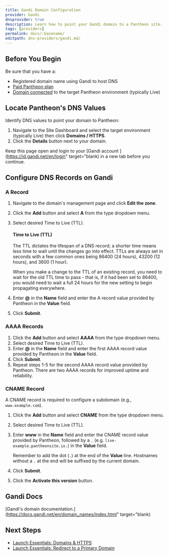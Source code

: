 ```yaml
---
title: Gandi Domain Configuration
provider: Gandi
dnsprovider: true
description: Learn how to point your Gandi domain to a Pantheon site.
tags: [providers]
permalink: docs/:basename/
editpath: dns-providers/gandi.md/
---
```

## Before You Begin
Be sure that you have a:


- Registered domain name using Gandi to host DNS
- [Paid Pantheon plan](/docs/guides/launch/plans/)
- [Domain connected](/docs/guides/launch/domains/) to the target Pantheon environment (typically Live)

## Locate Pantheon's DNS Values
Identify DNS values to point your domain to Pantheon:

1. Navigate to the Site Dashboard and select the target environment (typically <span class="glyphicons glyphicons-cardio"></span> Live) then click **<span class="glyphicons glyphicons-global"></span> Domains / HTTPS**.
2. Click the **Details** button next to your domain.

Keep this page open and login to your [Gandi account <span class="glyphicons glyphicons-new-window-alt"></span>](https://id.gandi.net/en/login" target="blank) in a new tab before you continue.

## Configure DNS Records on Gandi
### A Record
1. Navigate to the domain's management page and click **Edit the zone**.
2. Click the **Add** button and select **A** from the type dropdown menu.
3. Select desired Time to Live (TTL).

    <Accordion title="Learn More" id="ttl" icon="info-sign">

    #### Time to Live (TTL)

    The TTL dictates the lifespan of a DNS record; a shorter time means less time to wait until the changes go into effect. TTLs are always set in seconds with a few common ones being 86400 (24 hours),  43200 (12 hours), and 3600 (1 hour).

    When you make a change to the TTL of an existing record, you need to wait for the old TTL time to pass - that is, if it had been set to 86400, you would need to wait a full 24 hours for the new setting to begin propagating everywhere.

    </Accordion>

4. Enter **@** in the **Name** field and enter the A record value provided by Pantheon in the **Value** field.
6. Click **Submit**.

### AAAA Records
1. Click the **Add** button and select **AAAA** from the type dropdown menu.
2. Select desired Time to Live (TTL).
3. Enter **@** in the **Name** field and enter the first AAAA record value provided by Pantheon in the **Value** field.
4. Click **Submit**.
5. Repeat steps 1-5 for the second AAAA record value provided by Pantheon. There are two AAAA records for improved uptime and reliability.

### CNAME Record
A CNAME record is required to configure a subdomain (e.g., `www.example.com`).

1. Click the **Add** button and select **CNAME** from the type dropdown menu.
2. Select desired Time to Live (TTL).
3. Enter **www** in the **Name** field and enter the CNAME record value provided by Pantheon, followed by a `.` (e.g. `live-example.pantheonsite.io.`) in the **Value** field.

    <Alert title="Note" type="info">

    Remember to add the dot (`.`) at the end of the **Value** line. Hostnames without a `.` at the end will be suffixed by the current domain.

    </Alert>

4. Click **Submit**.
5. Click the **Activate this version** button.


## Gandi Docs

[Gandi's domain documentation.<span class="glyphicons glyphicons-new-window-alt"></span>](https://docs.gandi.net/en/domain_names/index.html" target="blank)

## Next Steps

* [Launch Essentials: Domains & HTTPS](/docs/guides/launch/domains/)
* [Launch Essentials: Redirect to a Primary Domain](/docs/guides/launch/redirects/)
